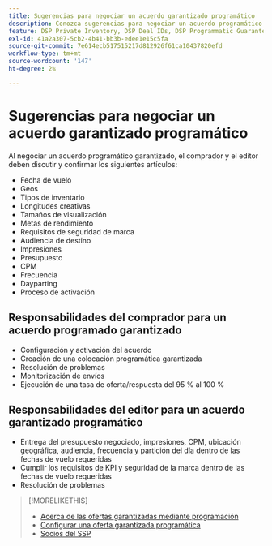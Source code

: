 ```yaml
---
title: Sugerencias para negociar un acuerdo garantizado programático
description: Conozca sugerencias para negociar un acuerdo programático garantizado (PG) y listas de las responsabilidades del comprador y del editor.
feature: DSP Private Inventory, DSP Deal IDs, DSP Programmatic Guaranteed Deals
exl-id: 41a2a307-5cb2-4b41-bb3b-edee1e15c5fa
source-git-commit: 7e614ecb517515217d812926f61ca10437820efd
workflow-type: tm+mt
source-wordcount: '147'
ht-degree: 2%

---
```


# Sugerencias para negociar un acuerdo garantizado programático

Al negociar un acuerdo programático garantizado, el comprador y el editor deben discutir y confirmar los siguientes artículos:

* Fecha de vuelo
* Geos
* Tipos de inventario
* Longitudes creativas
* Tamaños de visualización
* Metas de rendimiento
* Requisitos de seguridad de marca
* Audiencia de destino
* Impresiones
* Presupuesto
* CPM
* Frecuencia
* Dayparting
* Proceso de activación

## Responsabilidades del comprador para un acuerdo programado garantizado

* Configuración y activación del acuerdo
* Creación de una colocación programática garantizada
* Resolución de problemas
* Monitorización de envíos
* Ejecución de una tasa de oferta/respuesta del 95 % al 100 %

## Responsabilidades del editor para un acuerdo garantizado programático

* Entrega del presupuesto negociado, impresiones, CPM, ubicación geográfica, audiencia, frecuencia y partición del día dentro de las fechas de vuelo requeridas
* Cumplir los requisitos de KPI y seguridad de la marca dentro de las fechas de vuelo requeridas
* Resolución de problemas

>[!MORELIKETHIS]
>
>* [Acerca de las ofertas garantizadas mediante programación](programmatic-guaranteed-about.md)
>* [Configurar una oferta garantizada programática](programmatic-guaranteed-set-up.md)
>* [Socios del SSP](ssp-partners.md)
